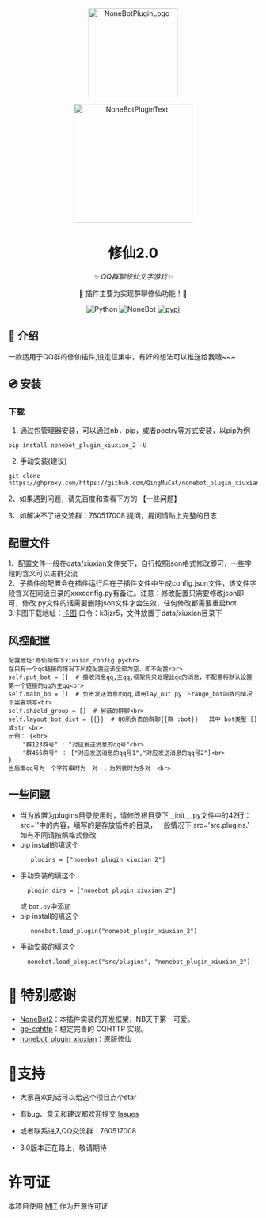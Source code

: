 <div align="center">
  <img src="https://s2.loli.net/2022/06/16/opBDE8Swad5rU3n.png" width="180" height="180" alt="NoneBotPluginLogo">
  <br>
  <p><img src="https://s2.loli.net/2022/06/16/xsVUGRrkbn1ljTD.png" width="240" alt="NoneBotPluginText"></p>
</div>

<div align="center">

# 修仙2.0

_✨ QQ群聊修仙文字游戏✨_

🧬 插件主要为实现群聊修仙功能！🎉 

<p align="center">
  <img src="https://img.shields.io/badge/python-3.8+-blue.svg" alt="Python">
  <img src="https://img.shields.io/badge/nonebot-2.0.0r4+-red.svg" alt="NoneBot">
  <a href="https://pypi.org/project/nonebot-plugin-xiuxian-2/">
      <img src="https://img.shields.io/pypi/v/nonebot-plugin-xiuxian-2.svg" alt="pypi">
  </a>
</p>
</div>

## 📖 介绍

一款适用于QQ群的修仙插件,设定征集中，有好的想法可以推送给我哦~~~

## 💿 安装
### 下载

1. 通过包管理器安装，可以通过nb，pip，或者poetry等方式安装，以pip为例

```
pip install nonebot_plugin_xiuxian_2 -U
```

2. 手动安装(建议)

```
git clone https://ghproxy.com/https://github.com/QingMuCat/nonebot_plugin_xiuxian_2
```

2、如果遇到问题，请先百度和查看下方的 【一些问题】

3、如解决不了进交流群：760517008 提问，提问请贴上完整的日志


## 配置文件
1、配置文件一般在data/xiuxian文件夹下，自行按照json格式修改即可，一些字段的含义可以进群交流<br>
2、子插件的配置会在插件运行后在子插件文件中生成config.json文件，该文件字段含义在同级目录的xxxconfig.py有备注。注意：修改配置只需要修改json即可，修改.py文件的话需要删除json文件才会生效，任何修改都需要重启bot<br>
3.卡图下载地址：[卡图](https://cowtransfer.com/s/82b90d2b879d43):口令：k3jzr5，文件放置于data/xiuxian目录下<br>

## 风控配置
```
配置地址:修仙插件下xiuxian_config.py<br>
在只有一个qq链接的情况下风控配置应该全部为空，即不配置<br>
self.put_bot = []  # 接收消息qq,主qq,框架将只处理此qq的消息，不配置将默认设置第一个链接的qq为主qq<br>
self.main_bo = []  # 负责发送消息的qq,调用lay_out.py 下range_bot函数的情况下需要填写<br>
self.shield_group = []  # 屏蔽的群聊<br>
self.layout_bot_dict = {{}}  # QQ所负责的群聊{{群 :bot}}   其中 bot类型 []或str <br>
示例： {<br>
    "群123群号" : "对应发送消息的qq号"<br>
    "群456群号" ： ["对应发送消息的qq号1","对应发送消息的qq号2"]<br>
}
当后面qq号为一个字符串时为一对一，为列表时为多对一<br>
```
## 一些问题
- 当为放置为plugins目录使用时，请修改根目录下__init__.py文件中的42行：src=''中的内容，填写的是存放插件的目录，一般情况下 src='src.plugins.'  如有不同请按照格式修改
- pip install的填这个
  ```
     plugins = ["nonebot_plugin_xiuxian_2"]
  ```
- 手动安装的填这个
  ```
    plugin_dirs = ["nonebot_plugin_xiuxian_2"]
  ```
  或
    `bot.py`中添加
- pip install的填这个
  ```
     nonebot.load_plugin("nonebot_plugin_xiuxian_2")
  ```
- 手动安装的填这个
  ```
    nonebot.load_plugins("src/plugins", "nonebot_plugin_xiuxian_2")
  ```


# 🎉 特别感谢

- [NoneBot2](https://github.com/nonebot/nonebot2)：本插件实装的开发框架，NB天下第一可爱。
- [go-cqhttp](https://github.com/Mrs4s/go-cqhttp)：稳定完善的 CQHTTP 实现。
- [nonebot_plugin_xiuxian](https://github.com/s52047qwas/nonebot_plugin_xiuxian)：原版修仙


# 🎉支持

- 大家喜欢的话可以给这个项目点个star

- 有bug、意见和建议都欢迎提交 [Issues](https://github.com/QingMuCat/nonebot_plugin_xiuxian_2.0/issues) 
- 或者联系进入QQ交流群：760517008
- 3.0版本正在路上，敬请期待

# 许可证
本项目使用 [MIT](https://choosealicense.com/licenses/mit/) 作为开源许可证
